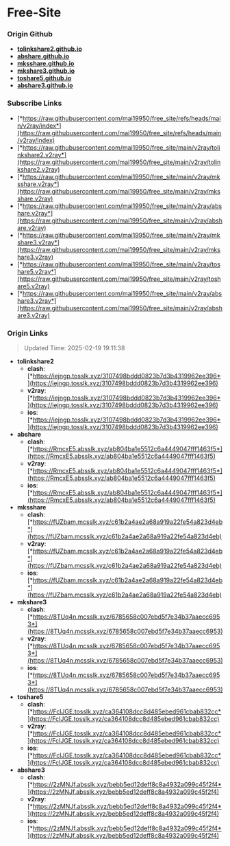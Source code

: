 # Free-Site

### Origin Github

- [**tolinkshare2.github.io**](https://github.com/tolinkshare2/tolinkshare2.github.io)
- [**abshare.github.io**](https://github.com/abshare/abshare.github.io)
- [**mksshare.github.io**](https://github.com/mksshare/mksshare.github.io)
- [**mkshare3.github.io**](https://github.com/mkshare3/mkshare3.github.io)
- [**toshare5.github.io**](https://github.com/toshare5/toshare5.github.io)
- [**abshare3.github.io**](https://github.com/abshare3/abshare3.github.io)

### Subscribe Links

- [*https://raw.githubusercontent.com/mai19950/free_site/refs/heads/main/v2ray/index*](https://raw.githubusercontent.com/mai19950/free_site/refs/heads/main/v2ray/index)
- [*https://raw.githubusercontent.com/mai19950/free_site/main/v2ray/tolinkshare2.v2ray*](https://raw.githubusercontent.com/mai19950/free_site/main/v2ray/tolinkshare2.v2ray)
- [*https://raw.githubusercontent.com/mai19950/free_site/main/v2ray/mksshare.v2ray*](https://raw.githubusercontent.com/mai19950/free_site/main/v2ray/mksshare.v2ray)
- [*https://raw.githubusercontent.com/mai19950/free_site/main/v2ray/abshare.v2ray*](https://raw.githubusercontent.com/mai19950/free_site/main/v2ray/abshare.v2ray)
- [*https://raw.githubusercontent.com/mai19950/free_site/main/v2ray/mkshare3.v2ray*](https://raw.githubusercontent.com/mai19950/free_site/main/v2ray/mkshare3.v2ray)
- [*https://raw.githubusercontent.com/mai19950/free_site/main/v2ray/toshare5.v2ray*](https://raw.githubusercontent.com/mai19950/free_site/main/v2ray/toshare5.v2ray)
- [*https://raw.githubusercontent.com/mai19950/free_site/main/v2ray/abshare3.v2ray*](https://raw.githubusercontent.com/mai19950/free_site/main/v2ray/abshare3.v2ray)

### Origin Links

> Updated Time: 2025-02-19 19:11:38

- **tolinkshare2**
  - **clash**: [*https://iejngp.tosslk.xyz/3107498bddd0823b7d3b4319962ee396*](https://iejngp.tosslk.xyz/3107498bddd0823b7d3b4319962ee396)
  - **v2ray**: [*https://iejngp.tosslk.xyz/3107498bddd0823b7d3b4319962ee396*](https://iejngp.tosslk.xyz/3107498bddd0823b7d3b4319962ee396)
  - **ios**: [*https://iejngp.tosslk.xyz/3107498bddd0823b7d3b4319962ee396*](https://iejngp.tosslk.xyz/3107498bddd0823b7d3b4319962ee396)
- **abshare**
  - **clash**: [*https://RmcxE5.absslk.xyz/ab804ba1e5512c6a4449047fff1463f5*](https://RmcxE5.absslk.xyz/ab804ba1e5512c6a4449047fff1463f5)
  - **v2ray**: [*https://RmcxE5.absslk.xyz/ab804ba1e5512c6a4449047fff1463f5*](https://RmcxE5.absslk.xyz/ab804ba1e5512c6a4449047fff1463f5)
  - **ios**: [*https://RmcxE5.absslk.xyz/ab804ba1e5512c6a4449047fff1463f5*](https://RmcxE5.absslk.xyz/ab804ba1e5512c6a4449047fff1463f5)
- **mksshare**
  - **clash**: [*https://fUZbam.mcsslk.xyz/c61b2a4ae2a68a919a22fe54a823d4eb*](https://fUZbam.mcsslk.xyz/c61b2a4ae2a68a919a22fe54a823d4eb)
  - **v2ray**: [*https://fUZbam.mcsslk.xyz/c61b2a4ae2a68a919a22fe54a823d4eb*](https://fUZbam.mcsslk.xyz/c61b2a4ae2a68a919a22fe54a823d4eb)
  - **ios**: [*https://fUZbam.mcsslk.xyz/c61b2a4ae2a68a919a22fe54a823d4eb*](https://fUZbam.mcsslk.xyz/c61b2a4ae2a68a919a22fe54a823d4eb)
- **mkshare3**
  - **clash**: [*https://8TUq4n.mcsslk.xyz/6785658c007ebd5f7e34b37aaecc6953*](https://8TUq4n.mcsslk.xyz/6785658c007ebd5f7e34b37aaecc6953)
  - **v2ray**: [*https://8TUq4n.mcsslk.xyz/6785658c007ebd5f7e34b37aaecc6953*](https://8TUq4n.mcsslk.xyz/6785658c007ebd5f7e34b37aaecc6953)
  - **ios**: [*https://8TUq4n.mcsslk.xyz/6785658c007ebd5f7e34b37aaecc6953*](https://8TUq4n.mcsslk.xyz/6785658c007ebd5f7e34b37aaecc6953)
- **toshare5**
  - **clash**: [*https://FclJGE.tosslk.xyz/ca364108dcc8d485ebed961cbab832cc*](https://FclJGE.tosslk.xyz/ca364108dcc8d485ebed961cbab832cc)
  - **v2ray**: [*https://FclJGE.tosslk.xyz/ca364108dcc8d485ebed961cbab832cc*](https://FclJGE.tosslk.xyz/ca364108dcc8d485ebed961cbab832cc)
  - **ios**: [*https://FclJGE.tosslk.xyz/ca364108dcc8d485ebed961cbab832cc*](https://FclJGE.tosslk.xyz/ca364108dcc8d485ebed961cbab832cc)
- **abshare3**
  - **clash**: [*https://2zMNJf.absslk.xyz/bebb5ed12deff8c8a4932a099c45f2f4*](https://2zMNJf.absslk.xyz/bebb5ed12deff8c8a4932a099c45f2f4)
  - **v2ray**: [*https://2zMNJf.absslk.xyz/bebb5ed12deff8c8a4932a099c45f2f4*](https://2zMNJf.absslk.xyz/bebb5ed12deff8c8a4932a099c45f2f4)
  - **ios**: [*https://2zMNJf.absslk.xyz/bebb5ed12deff8c8a4932a099c45f2f4*](https://2zMNJf.absslk.xyz/bebb5ed12deff8c8a4932a099c45f2f4)

